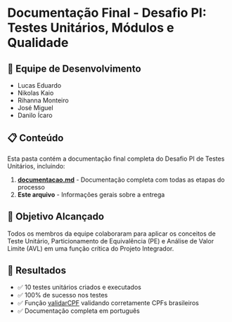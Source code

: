 # Documentação Final - Desafio PI: Testes Unitários, Módulos e Qualidade

## 👥 Equipe de Desenvolvimento
- Lucas Eduardo
- Nikolas Kaio
- Rihanna Monteiro
- José Miguel
- Danilo Ícaro

## 📋 Conteúdo

Esta pasta contém a documentação final completa do Desafio PI de Testes Unitários, incluindo:

1. **[documentacao.md](file:///c:/Users/Danilo54279466/Documents/GitHub/Repositorios_Testes/Desafio/BLOC4_ENTREGA/documentacao.md)** - Documentação completa com todas as etapas do processo
2. **Este arquivo** - Informações gerais sobre a entrega

## 🎯 Objetivo Alcançado

Todos os membros da equipe colaboraram para aplicar os conceitos de Teste Unitário, Particionamento de Equivalência (PE) e Análise de Valor Limite (AVL) em uma função crítica do Projeto Integrador.

## 🧪 Resultados

- ✅ 10 testes unitários criados e executados
- ✅ 100% de sucesso nos testes
- ✅ Função [validarCPF](file:///c:/Users/Danilo54279466/Documents/GitHub/Repositorios_Testes/Desafio/BLOC1_ACAO/modulo_pi.js#L11-L60) validando corretamente CPFs brasileiros
- ✅ Documentação completa em português